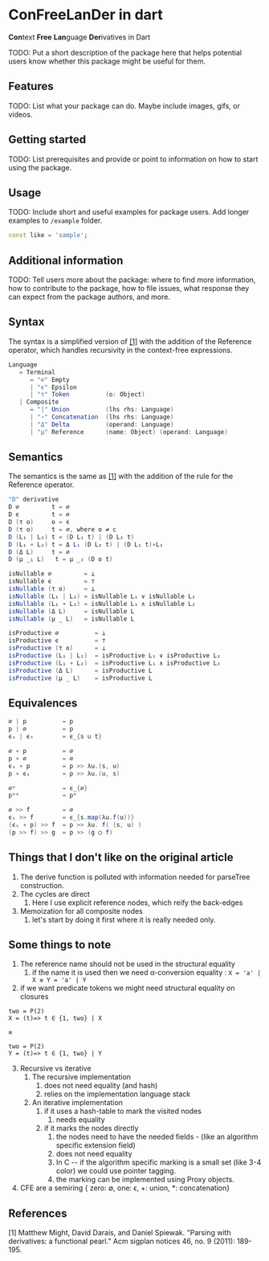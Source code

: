 <!-- 
This README describes the package. If you publish this package to pub.dev,
this README's contents appear on the landing page for your package.

For information about how to write a good package README, see the guide for
[writing package pages](https://dart.dev/guides/libraries/writing-package-pages). 

For general information about developing packages, see the Dart guide for
[creating packages](https://dart.dev/guides/libraries/create-library-packages)
and the Flutter guide for
[developing packages and plugins](https://flutter.dev/developing-packages). 
-->

# ConFreeLanDer in dart

**Con**text **Free** **Lan**guage **Der**ivatives in Dart

TODO: Put a short description of the package here that helps potential users
know whether this package might be useful for them.

## Features

TODO: List what your package can do. Maybe include images, gifs, or videos.

## Getting started

TODO: List prerequisites and provide or point to information on how to
start using the package.

## Usage

TODO: Include short and useful examples for package users. Add longer examples
to `/example` folder.

```dart
const like = 'sample';
```

## Additional information

TODO: Tell users more about the package: where to find more information, how to
contribute to the package, how to file issues, what response they can expect
from the package authors, and more.

## Syntax

The syntax is a simplified version of [[1]](#1) with the addition of the Reference operator, which handles recursivity in the context-free expressions.

```scala
Language 
   = Terminal
      = "∅" Empty
      | "ϵ" Epsilon
      | "τ" Token          (o: Object)
   | Composite
      = "|" Union          (lhs rhs: Language)
      | "∘" Concatenation  (lhs rhs: Language)
      | "Δ" Delta          (operand: Language)
      | "μ" Reference      (name: Object) (operand: Language)
```

## Semantics

The semantics is the same as [[1]](#1) with the addition of the rule for the Reference operator.

```scala
"D" derivative
D ∅         t = ∅
D ϵ         t = ∅
D (τ o)     o = ϵ
D (τ o)     t = ∅, where o ≠ c
D (L₁ | L₂) t = (D L₁ t) | (D L₂ t)
D (L₁ ∘ L₂) t = Δ L₁ (D L₂ t) | (D L₁ t)∘L₂
D (Δ L)     t = ∅
D (μ _₁ L)   t = μ _₂ (D o t)

isNullable ∅         = ⊥
isNullable ϵ         = ⊤
isNullable (τ o)     = ⊥
isNullable (L₁ | L₂) = isNullable L₁ ∨ isNullable L₂
isNullable (L₁ ∘ L₂) = isNullable L₁ ∧ isNullable L₂
isNullable (Δ L)     = isNullable L
isNullable (μ _ L)   = isNullable L

isProductive ∅          = ⊥
isProductive ϵ          = ⊤
isProductive (τ o)      = ⊥
isProductive (L₁ | L₂)  = isProductive L₁ ∨ isProductive L₂
isProductive (L₁ ∘ L₂)  = isProductive L₁ ∧ isProductive L₂
isProductive (Δ L)      = isProductive L
isProductive (μ _ L)    = isProductive L
```

## Equivalences

```scala
∅ | p          = p
p | ∅          = p
ϵₛ | ϵₜ        = ϵ_{s ∪ t}

∅ ∘ p          = ∅
p ∘ ∅          = ∅
ϵₛ ∘ p         = p >> λu.(s, u)
p ∘ ϵₛ         = p >> λu.(u, s)

∅*             = ϵ_{∅}
p**            = p*

∅ >> f         = ∅
ϵₛ >> f        = ϵ_{s.map(λu.f(u))}
(ϵₛ ∘ p) >> f  = p >> λu. f( (s, u) )
(p >> f) >> g  = p >> (g ◯ f)
```

## Things that I don't like on the original article

1. The derive function is polluted with information needed for parseTree construction.
2. The cycles are direct
   1. Here I use explicit reference nodes, which reify the back-edges
3. Memoization for all composite nodes
   1. let's start by doing it first where it is really needed only.

## Some things to note

1. The reference name should not be used in the structural equality
   1. if the name it is used then we need α-conversion equality : ```X = 'a' | X ≡ Y = 'a' | Y```
2. if we want predicate tokens we might need structural equality on closures

```bnf
two = P(2)
X = (t)=> t ∈ {1, two} | X

≡

two = P(2)
Y = (t)=> t ∈ {1, two} | Y
```

3. Recursive vs iterative
   1. The recursive implementation
      1. does not need equality (and hash)
      2. relies on the implementation language stack
   2. An iterative implementation
      1. if it uses a hash-table to mark the visited nodes
         1. needs equality
      2. if it marks the nodes directly
         1. the nodes need to have the needed fields - (like an algorithm specific extension field)
         2. does not need equality
         3. In C -- if the algorithm specific marking is a small set (like 3-4 color) we could use pointer tagging.
         4. the marking can be implemented using Proxy objects.
4. CFE are a semiring 
   {
      zero: ∅, 
      one: ϵ, 
      +: union, 
      *: concatenation}


## References

<a id="1">[1]</a>
Matthew Might, David Darais, and Daniel Spiewak. "Parsing with derivatives: a functional pearl." Acm sigplan notices 46, no. 9 (2011): 189-195.